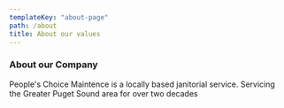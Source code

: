 ```yaml
---
templateKey: "about-page"
path: /about
title: About our values
---
```


### About our Company

People's Choice Maintence is a locally based janitorial service. Servicing the Greater Puget Sound area for over two decades

